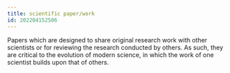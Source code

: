 ```yaml
---
title: scientific paper/work
id: 202204152506
---
```


Papers which are designed to share original research work with other scientists or for reviewing the research conducted by others. As such, they are critical to the evolution of modern science, in which the work of one scientist builds upon that of others.
